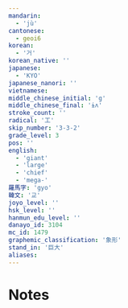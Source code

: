 ```yaml
---
mandarin:
  - 'jù'
cantonese:
  - geoi6
korean:
  - '거'
korean_native: ''
japanese:
  - 'KYO'
japanese_nanori: ''
vietnamese:
middle_chinese_initial: 'g'
middle_chinese_final: 'ɨʌ'
stroke_count: ''
radical: '工'
skip_number: '3-3-2'
grade_level: 3
pos: ''
english:
  - 'giant'
  - 'large'
  - 'chief'
  - 'mega-'
羅馬字: 'gyo'
韓文: '교'
joyo_level: ''
hsk_level: ''
hanmun_edu_level: ''
danayo_id: 3104
mc_id: 1479
graphemic_classification: '象形'
stand_in: '巨大'
aliases:
---
```


# Notes

